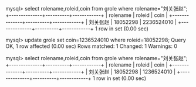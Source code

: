 mysql> select rolename,roleid,coin from grole where rolename="刘关张赵";
+--------------+----------+------------+
| rolename     | roleid   | coin       |
+--------------+----------+------------+
| 刘关张赵     | 18052298 | 2236524010 |
+--------------+----------+------------+
1 row in set (0.00 sec)

mysql> update grole set coin=1236524010 where roleid=18052298;
Query OK, 1 row affected (0.00 sec)
Rows matched: 1  Changed: 1  Warnings: 0

mysql> select rolename,roleid,coin from grole where rolename="刘关张赵";
+--------------+----------+------------+
| rolename     | roleid   | coin       |
+--------------+----------+------------+
| 刘关张赵     | 18052298 | 1236524010 |
+--------------+----------+------------+
1 row in set (0.00 sec)
